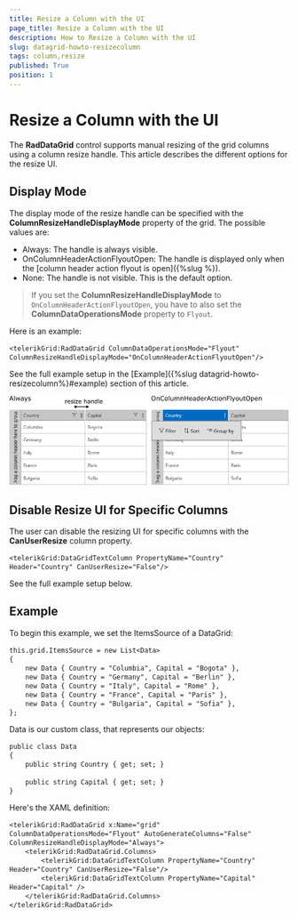 ```yaml
---
title: Resize a Column with the UI
page_title: Resize a Column with the UI
description: How to Resize a Column with the UI
slug: datagrid-howto-resizecolumn
tags: column,resize
published: True
position: 1
---
```


# Resize a Column with the UI

The **RadDataGrid** control supports manual resizing of the grid columns using a column resize handle. This article describes the different options for the resize UI.

## Display Mode

The display mode of the resize handle can be specified with the **ColumnResizeHandleDisplayMode** property of the grid. The possible values are:

- Always: The handle is always visible.
- OnColumnHeaderActionFlyoutOpen: The handle is displayed only when the [column header action flyout is open]({%slug %}).
- None: The handle is not visible. This is the default option. 

> If you set the **ColumnResizeHandleDisplayMode** to `OnColumnHeaderActionFlyoutOpen`, you have to also set the **ColumnDataOperationsMode** property to `Flyout`.

Here is an example:

	<telerikGrid:RadDataGrid ColumnDataOperationsMode="Flyout" ColumnResizeHandleDisplayMode="OnColumnHeaderActionFlyoutOpen"/>

See the full example setup in the [Example]({%slug datagrid-howto-resizecolumn%}#example) section of this article.

![Column Resize Handle](images/grid-howto-resizehandlemode.png)
 
## Disable Resize UI for Specific Columns

The user can disable the resizing UI for specific columns with the **CanUserResize** column property.

	<telerikGrid:DataGridTextColumn PropertyName="Country" Header="Country" CanUserResize="False"/>

See the full example setup below.

## Example

To begin this example, we set the ItemsSource of a DataGrid:

	this.grid.ItemsSource = new List<Data>
	{
		new Data { Country = "Columbia", Capital = "Bogota" },
		new Data { Country = "Germany", Capital = "Berlin" },
		new Data { Country = "Italy", Capital = "Rome" },
		new Data { Country = "France", Capital = "Paris" },
		new Data { Country = "Bulgaria", Capital = "Sofia" },
	};

Data is our custom class, that represents our objects:

	public class Data
	{
		public string Country { get; set; }
	
		public string Capital { get; set; }
	}

Here's the XAML definition:

	<telerikGrid:RadDataGrid x:Name="grid" ColumnDataOperationsMode="Flyout" AutoGenerateColumns="False" ColumnResizeHandleDisplayMode="Always">
	    <telerikGrid:RadDataGrid.Columns>
	        <telerikGrid:DataGridTextColumn PropertyName="Country" Header="Country" CanUserResize="False"/>
	        <telerikGrid:DataGridTextColumn PropertyName="Capital" Header="Capital" />
	    </telerikGrid:RadDataGrid.Columns>
	</telerikGrid:RadDataGrid>